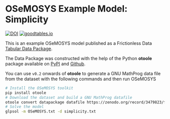# OSeMOSYS Example Model: Simplicity

[![DOI](https://zenodo.org/badge/214192147.svg)](https://zenodo.org/badge/latestdoi/214192147)
[![goodtables.io](https://goodtables.io/badge/github/OSeMOSYS/simplicity.svg)](https://goodtables.io/github/OSeMOSYS/simplicity)

This is an example OSeMOSYS model published as a Frictionless Data [Tabular Data Package](https://frictionlessdata.io/specs/tabular-data-package/).

The Data Package was constructed with the help of the Python **otoole** package available on [PyPI](https://pypi.org/project/otoole/) and [Github](https://github.com/OSeMOSYS/otoole).

You can use `v0.2` onwards of **otoole** to generate a GNU MathProg data file from the dataset with the following commands and then run OSeMOSYS

```bash
# Install the OSeMOSYS toolkit
pip install otoole
# Download the dataset and build a GNU MathProg datafile
otoole convert datapackage datafile https://zenodo.org/record/3479823/files/OSeMOSYS/simplicity-v0.1a0.zip ./simplicity.txt
# Solve the model
glpsol -m OSeMOSYS.txt -d simplicity.txt
```